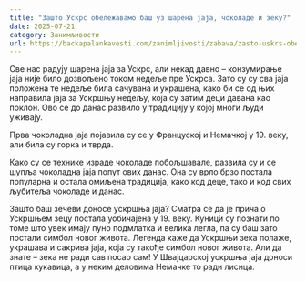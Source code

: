 ```yaml
---
title: "Зашто Ускрс обележавамо баш уз шарена јаја, чоколаде и зеку?"
date: 2025-07-21
category: Занимљивости
url: https://backapalankavesti.com/zanimljivosti/zabava/zasto-uskrs-obelezavamo-bas-uz-sarena-jaja-cokolade-i-zeku-farbanje5/
---
```


Све нас радују шарена јаја за Ускрс, али некад давно – конзумирање јаја није било дозвољено током недеље пре Ускрса. Зато су су сва јаја положена те недеље била сачувана и украшена, како би се од њих направила јаја за Ускршњу недељу, која су затим деци давана као поклон. Ово се до данас развило у традицију у којој многи људи уживају.

Прва чоколадна јаја појавила су се у Француској и Немачкој у 19. веку, али била су горка и тврда.

Како су се технике израде чоколаде побољшавале, развила су и се шупља чоколадна јаја попут ових данас. Она су врло брзо постала популарна и остала омиљена традиција, како код деце, тако и код свих љубитеља чоколаде и данас.

Зашто баш зечеви доносе ускршња јаја? Сматра се да је прича о Ускршњем зецу постала уобичајена у 19. веку. Куниц́и су познати по томе што увек имају пуно подмлатка и велика легла, па су баш зато постали симбол новог живота. Легенда каже да Ускршњи зека полаже, украшава и сакрива јаја, која су такође симбол новог живота. Али да знате – зека не ради сав посао сам! У Швајцарској ускршња јаја доноси птица кукавица, а у неким деловима Немачке то ради лисица.
